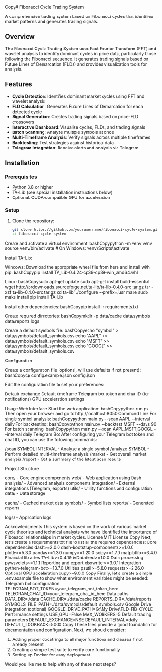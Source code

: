 Copy# Fibonacci Cycle Trading System

A comprehensive trading system based on Fibonacci cycles that identifies market patterns and generates trading signals.

## Overview

The Fibonacci Cycle Trading System uses Fast Fourier Transform (FFT) and wavelet analysis to identify dominant cycles in price data, particularly those following the Fibonacci sequence. It generates trading signals based on Future Lines of Demarcation (FLDs) and provides visualization tools for analysis.

## Features

- **Cycle Detection**: Identifies dominant market cycles using FFT and wavelet analysis
- **FLD Calculation**: Generates Future Lines of Demarcation for each detected cycle
- **Signal Generation**: Creates trading signals based on price-FLD crossovers
- **Interactive Dashboard**: Visualize cycles, FLDs, and trading signals
- **Batch Scanning**: Analyze multiple symbols at once
- **Multi-Timeframe Analysis**: Verify signals across multiple timeframes
- **Backtesting**: Test strategies against historical data
- **Telegram Integration**: Receive alerts and analysis via Telegram

## Installation

### Prerequisites

- Python 3.8 or higher
- TA-Lib (see special installation instructions below)
- Optional: CUDA-compatible GPU for acceleration

### Setup

1. Clone the repository:
   ```bash
   git clone https://github.com/yourusername/fibonacci-cycle-system.git
   cd fibonacci-cycle-system

Create and activate a virtual environment:
bashCopypython -m venv venv
source venv/bin/activate  # On Windows: venv\Scripts\activate

Install TA-Lib:

Windows: Download the appropriate wheel file from here and install with pip:
bashCopypip install TA_Lib‑0.4.24‑cp39‑cp39‑win_amd64.whl

Linux:
bashCopysudo apt-get update
sudo apt-get install build-essential
wget http://prdownloads.sourceforge.net/ta-lib/ta-lib-0.4.0-src.tar.gz
tar -xzf ta-lib-0.4.0-src.tar.gz
cd ta-lib/
./configure --prefix=/usr
make
sudo make install
pip install TA-Lib



Install other dependencies:
bashCopypip install -r requirements.txt

Create required directories:
bashCopymkdir -p data/cache data/symbols data/reports logs

Create a default symbols file:
bashCopyecho "symbol" > data/symbols/default_symbols.csv
echo "AAPL" >> data/symbols/default_symbols.csv
echo "MSFT" >> data/symbols/default_symbols.csv
echo "GOOGL" >> data/symbols/default_symbols.csv


Configuration

Create a configuration file (optional, will use defaults if not present):
bashCopycp config.example.json config.json

Edit the configuration file to set your preferences:

Default exchange
Default timeframe
Telegram bot token and chat ID (for notifications)
GPU acceleration settings



Usage
Web Interface
Start the web application:
bashCopypython run.py
Then open your browser and go to http://localhost:8050
Command Line
For single symbol analysis:
bashCopypython main.py --scan AAPL --interval daily
For backtesting:
bashCopypython main.py --backtest MSFT --days 90
For batch scanning:
bashCopypython main.py --scan AAPL,MSFT,GOOGL --interval daily
Telegram Bot
After configuring your Telegram bot token and chat ID, you can use the following commands:

/scan SYMBOL INTERVAL - Analyze a single symbol
/analyze SYMBOL - Perform detailed multi-timeframe analysis
/market - Get overall market analysis
/report - Get a summary of the latest scan results

Project Structure

core/ - Core engine components
web/ - Web application using Dash
analysis/ - Advanced analysis components
integration/ - External integrations (Telegram, exports)
utils/ - Utility functions and configuration
data/ - Data storage

cache/ - Cached market data
symbols/ - Symbol lists
reports/ - Generated reports


logs/ - Application logs

Acknowledgments
This system is based on the work of various market cycle theorists and technical analysts who have identified the importance of Fibonacci relationships in market cycles.
License
MIT License
Copy
Next, let's create a requirements.txt file to list all the required dependencies:
Core dependencies
dash>=2.0.0
dash-bootstrap-components>=1.0.0
plotly>=5.3.0
pandas>=1.3.0
numpy>=1.20.0
scipy>=1.7.0
matplotlib>=3.4.0
Financial libraries
TA-Lib>=0.4.19
tvDatafeed>=1.0.0
Data processing
pywavelets>=1.1.1
Reporting and export
xlsxwriter>=3.0.1
Integration
python-telegram-bot>=13.7.0
Utilities
psutil>=5.8.0
requests>=2.26.0
Optional GPU acceleration
cupy>=9.0.0
Copy
Finally, let's create a simple .env.example file to show what environment variables might be needed:
Telegram bot configuration
TELEGRAM_BOT_TOKEN=your_telegram_bot_token_here
TELEGRAM_CHAT_ID=your_telegram_chat_id_here
Data paths
DATA_DIR=./data
CACHE_DIR=./data/cache
REPORTS_DIR=./data/reports
SYMBOLS_FILE_PATH=./data/symbols/default_symbols.csv
Google Drive integration (optional)
GOOGLE_DRIVE_PATH=G:\My Drive\FLD-FIB-CYCLE
Performance settings
USE_GPU=False
MAX_WORKERS=5
Default trading parameters
DEFAULT_EXCHANGE=NSE
DEFAULT_INTERVAL=daily
DEFAULT_LOOKBACK=5000
Copy
These files provide a good foundation for documentation and configuration. Next, we should consider:

1. Adding proper docstrings to all major functions and classes if not already present
2. Creating a simple test suite to verify core functionality
3. Setting up Docker for easy deployment

Would you like me to help with any of these next steps?